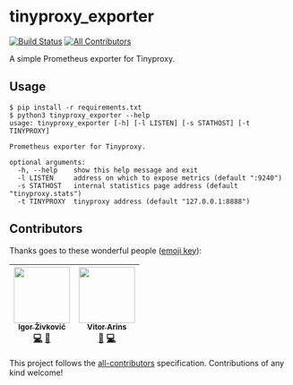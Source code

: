 # tinyproxy_exporter
[![Build Status](https://travis-ci.com/igzivkov/tinyproxy_exporter.svg?branch=master)](https://travis-ci.com/igzivkov/tinyproxy_exporter)
[![All Contributors](https://img.shields.io/badge/all_contributors-2-orange.svg?style=flat-square)](#contributors)

A simple Prometheus exporter for Tinyproxy.

## Usage

```
$ pip install -r requirements.txt
$ python3 tinyproxy_exporter --help
usage: tinyproxy_exporter [-h] [-l LISTEN] [-s STATHOST] [-t TINYPROXY]

Prometheus exporter for Tinyproxy.

optional arguments:
  -h, --help    show this help message and exit
  -l LISTEN     address on which to expose metrics (default ":9240")
  -s STATHOST   internal statistics page address (default "tinyproxy.stats")
  -t TINYPROXY  tinyproxy address (default "127.0.0.1:8888")
```

## Contributors

Thanks goes to these wonderful people ([emoji key](https://github.com/kentcdodds/all-contributors#emoji-key)):

<!-- ALL-CONTRIBUTORS-LIST:START - Do not remove or modify this section -->
<!-- prettier-ignore -->
| [<img src="https://avatars1.githubusercontent.com/u/1630197?v=4" width="100px;"/><br /><sub><b>Igor Živković</b></sub>](https://github.com/igzivkov)<br />[💻](https://github.com/igzivkov/tinyproxy_exporter/commits?author=igzivkov "Code") [📖](https://github.com/igzivkov/tinyproxy_exporter/commits?author=igzivkov "Documentation") | [<img src="https://avatars3.githubusercontent.com/u/1065028?v=4" width="100px;"/><br /><sub><b>Vitor Arins</b></sub>](https://github.com/vitorarins)<br />[🐛](https://github.com/igzivkov/tinyproxy_exporter/issues?q=author%3Avitorarins "Bug reports") [💻](https://github.com/igzivkov/tinyproxy_exporter/commits?author=vitorarins "Code") |
| :---: | :---: |
<!-- ALL-CONTRIBUTORS-LIST:END -->

This project follows the [all-contributors](https://github.com/kentcdodds/all-contributors) specification. Contributions of any kind welcome!
